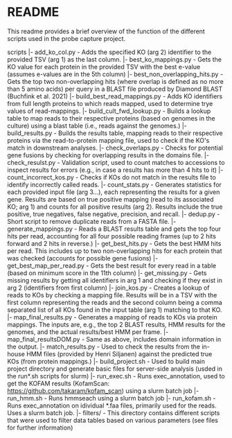 # README

This readme provides a brief overview of the function of the different scripts used
in the probe capture project.

scripts
    |- add_ko_col.py        -   Adds the specified KO (arg 2) identifier to the provided TSV (arg 1) as the last column.
    |- best_ko_mappings.py  -   Gets the KO value for each protein in the provided TSV with the best e-value (assumes e-values are in the 5th column)
    |- best_non_overlapping_hits.py
                            -   Gets the top two non-overlapping hits (where overlap is defined as no more than 5 amino acids) per query in a BLAST file produced
                                by Diamond BLAST (Buchfink et al. 2021)
    |- build_best_read_mappings.py
                            -   Adds KO identifiers from full length proteins to which reads mapped, used to determine trye values of read-mappings. 
    |- build_cult_fwd_lookup.py
                            -   Builds a lookup table to map reads to their respective proteins (based on genomes in the culture) using a blast table (i.e., 
                                reads against the genomes.)
    |- build_results.py     -   Builds the results table, mapping reads to their respective proteins via the read-to-protein mapping file, used to check if
                                the KO's match in downstream analyses.
    |- check_overlaps.py    -   Checks for potential gene fusions by checking for overlapping results in the domains file.
    |- check_resulst.py     -   Validation script, used to count matches to accessions to inspect results for errors (e.g., in case a results has more than
                                4 hits to it)
    |- count_incorrect_kos.py
                            -   Checks if KOs do not match in the results file to identify incorrectly called reads.
    |- count_stats.py       -   Generates statistics for each provided input file (arg 3...), each representing the results for a given gene. Results are based
                                on true positive mapping (read to its associated KO; arg 1) and counts for all positive results (arg 2). Results include the
                                true positive, true negatives, false negative, precision, and recall.
    |- dedup.py             -   Short script to remove duplicate reads from a FASTA file.
    |- generate_mappings.py -   Reads a BLAST results table and gets the top four hits per read, accounting for all four possible reading frames (up to 2 hits
                                forward and 2 hits in reverse.)
    |- get_best_hits.py     -   Gets the best HMM hits per read. This includes up to two non-overlapping hits for each protein that was checked (accounts for
                                possible gene fusions)
    |-  get_best_map_per_read.py
                            -   Gets the best result for every read in a table (based on minimum score in the 11th column)
    |-  get_missing.py      -   Gets missing results by getting all identifiers in arg 1 and checking if they exist in arg 2 (identifiers from first column)
    |-  join_kos.py         -   Creates a lookup of reads to KOs by checking a mapping file. Results will be in a TSV with the first column representing the reads
                                and the second column being a comma separated list of all KOs found in the input table (arg 1) matching to that KO.
    |-  map_final_results.py
                            -   Generates a mapping of reads to KOs via protein mappings. The inputs are, e.g., the top 2 BLAST results, HMM results for the
                                genomes, and the actual results/best HMM per frame. 
    |-  map_final_resultsDOM.py
                            -   Same as above, includes domain information in the output.
    |-  match_results.py    -   Used to check the results from the in-house HMM files (provided by Henri Siljanen) against the predicted true KOs (from protein 
                                mappings.)
    |-  build_project.sh    -   Used to build main project directory and generate basic files for server-side analysis (usded in the run*.sh scripts for slurm)
    |-  run_exec.sh         -   Runs exec_annotation, used to get the KOFAM results (KofamScan: https://github.com/takaram/kofam_scan) using a slurm batch job
    |-  run_hmm.sh          -   Runs hmmseach using a slurm batch job
    |-  run_kofam.sh        -   Runs exec_annotation on idividual *.faa files, primarily used for the reads. Uses a slurm batch job.
    |- filters/             -   This directory contains different scripts that were used to filter data tables based on various parameters (see files for further 
                                information)